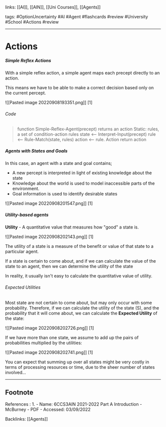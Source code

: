 links: [[AI]], [[AIN]], [[Uni Courses]], [[Agents]]

tags: #OptionUncertainty #AI #Agent #flashcards #review #University #School #Actions #review 

---

# Actions
##### Simple Reflex Actions

With a simple reflex action, a simple agent maps each precept directly to an action.

This means we have to be able to make a correct decision based only on the current percept.

![[Pasted image 20220908193351.png]] [1]

###### Code
>function Simple-Reflex-Agent(precept) returns an action
>	Static: rules, a set of condition-action rules
>	state <-- Interpret-Input(precept)
>	rule <-- Rule-Match(state, rules)
>	action <-- rule. Action
>	return action

##### Agents with States and Goals

In this case, an agent with a state and goal contains;

- A new percept is interpreted in light of existing knowledge about the state
- Knowledge about the world is used to model inaccessible parts of the environment.
- Goal information is used to identify desirable states 

![[Pasted image 20220908201547.png]] [1]

##### Utility-based agents

**Utility** - A quantitative value that measures how "good" a state is.

![[Pasted image 20220908202143.png]] [1]

The utility of a state is a measure of the benefit or value of that state to a particular agent.

If a state is certain to come about, and if we can calculate the value of the state to an agent, then we can determine the utility of the state

In reality, it usually isn't easy to calculate the quantitative value of utility.

###### Expected Utilities

Most state are not certain to come about, but may only occur with some probability. Therefore, if we can calculate the utility of the state (S), and the probability that it will come about, we can calculate the **Expected Utility** of the state: 

![[Pasted image 20220908202726.png]] [1]

If we have more than one state, we assume to add up the pairs of probabilities multiplied by the utilities: 

![[Pasted image 20220908202741.png]] [1]

You can expect that summing up over all states might be very costly in terms of processing resources or time, due to the sheer number of states involved...

---

## Footnote

References :
1. 
	-  Name: 6CCS3AIN 2021-2022 Part A Introduction - McBurney - PDF
	- Accessed: 03/09/2022


Backlinks: [[Agents]]